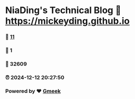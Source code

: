 # NiaDing's Technical Blog  :link: https://mickeyding.github.io 
### :page_facing_up: [11](https://mickeyding.github.io/tag.html) 
### :speech_balloon: 1 
### :hibiscus: 32609 
### :alarm_clock: 2024-12-12 20:27:50 
### Powered by :heart: [Gmeek](https://github.com/Meekdai/Gmeek)
